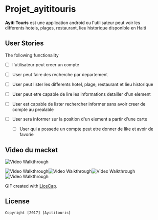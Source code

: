 # Projet_ayititouris

**Ayiti Touris** est une application android ou l'utilisateur peut voir les differents hotels, plages, restaurant, lieu historique disponible en Haiti

## User Stories

The following  functionality 

  * [ ] l'utilisateur peut creer un compte
  * [ ] User peut faire des recherche par departement
  * [ ] User peut lister les differents hotel, plage, restaurant et lieu historique
  * [ ] User peut etre capable de lire les informations detailler d'un element
  * [ ] User est capable de lister rechercher informer sans avoir creer de compte au prealable
    
* [ ] User sera informer sur la position d'un element a partir d'une carte
  * [ ] User qui a possede un compte peut etre donner de like et avoir de favorie 
  

## Video du macket 



<img src='http://imgur.com/pm9rWgJ.gif' title='Video Walkthrough' width='' alt='Video Walkthrough' />

<img src='http://imgur.com/2sVu2gn.png' title='Video Walkthrough' width='' alt='Video Walkthrough' /><img src='http://imgur.com/VWiExa0.png' title='Video Walkthrough' width='' alt='Video Walkthrough' /><img src='http://imgur.com/BIB6aWI.png' title='Video Walkthrough' width='' alt='Video Walkthrough' /><img src='http://imgur.com/HIR6CVE.png' title='Video Walkthrough' width='' alt='Video Walkthrough' />

GIF created with [LiceCap](http://www.cockos.com/licecap/).


## License

    Copyright [2017] [Ayititouris]

   
